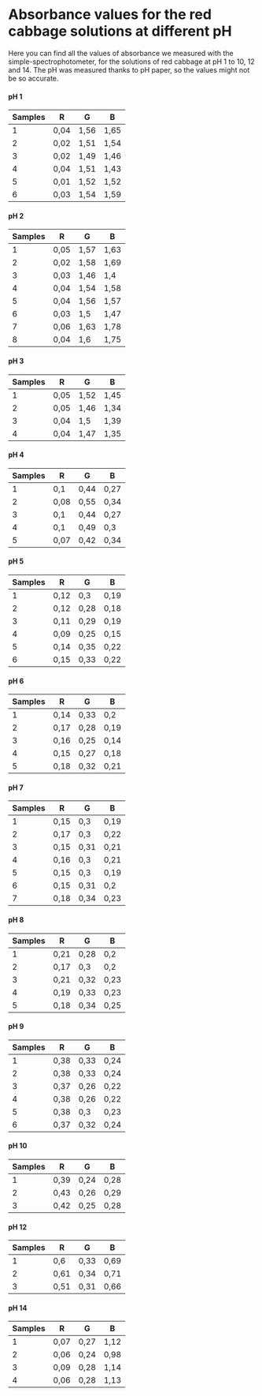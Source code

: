# Absorbance values for the red cabbage solutions at different pH

Here you can find all the values of absorbance we measured with the simple-spectrophotometer, for the solutions of red cabbage at pH 1 to 10, 12 and 14. The pH was measured thanks to pH paper, so the values might not be so accurate.

#### pH 1

Samples |R     |G     |B     
|-------|------|------|-------
|1      |0,04  |1,56  |1,65
|2      |0,02  |1,51  |1,54
|3      |0,02  |1,49  |1,46
|4      |0,04  |1,51  |1,43
|5      |0,01  |1,52  |1,52
|6      |0,03  |1,54  |1,59


#### pH 2

Samples |R     |G     |B     
|-------|------|------|-------
|1      |0,05  |1,57  |1,63
|2      |0,02  |1,58  |1,69
|3      |0,03  |1,46  |1,4
|4      |0,04  |1,54  |1,58
|5      |0,04  |1,56  |1,57
|6      |0,03  |1,5   |1,47
|7      |0,06  |1,63  |1,78
|8      |0,04  |1,6   |1,75

#### pH 3

Samples |R     |G     |B     
|-------|------|------|-------
|1      |0,05  |1,52  |1,45
|2      |0,05  |1,46  |1,34
|3      |0,04  |1,5   |1,39
|4      |0,04  |1,47  |1,35

#### pH 4

Samples |R     |G     |B     
|-------|------|------|-------
|1      |0,1   |0,44  |0,27
|2      |0,08  |0,55  |0,34
|3      |0,1   |0,44  |0,27
|4      |0,1   |0,49  |0,3
|5      |0,07  |0,42  |0,34

#### pH 5

Samples |R     |G     |B     
|-------|------|------|-------
|1      |0,12  |0,3   |0,19
|2      |0,12  |0,28  |0,18
|3      |0,11  |0,29  |0,19
|4      |0,09  |0,25  |0,15
|5      |0,14  |0,35  |0,22
|6      |0,15  |0,33  |0,22

#### pH 6

Samples |R     |G     |B     
|-------|------|------|-------
|1      |0,14  |0,33  |0,2
|2      |0,17  |0,28  |0,19
|3      |0,16  |0,25  |0,14
|4      |0,15  |0,27  |0,18
|5      |0,18  |0,32  |0,21

#### pH 7

Samples |R     |G     |B     
|-------|------|------|-------
|1      |0,15  |0,3   |0,19
|2      |0,17  |0,3   |0,22
|3      |0,15  |0,31  |0,21
|4      |0,16  |0,3   |0,21
|5      |0,15  |0,3   |0,19
|6      |0,15  |0,31  |0,2
|7      |0,18  |0,34  |0,23

#### pH 8

Samples |R     |G     |B     
|-------|------|------|-------
|1      |0,21  |0,28  |0,2
|2      |0,17  |0,3   |0,2
|3      |0,21  |0,32  |0,23
|4      |0,19  |0,33  |0,23
|5      |0,18  |0,34  |0,25

#### pH 9

Samples |R     |G     |B     
|-------|------|------|-------
|1      |0,38 |0,33|0,24
|2      |0,38 |0,33|0,24
|3      |0,37 |0,26 |0,22
|4      |0,38 |0,26 |0,22
|5      |0,38 |0,3 |0,23
|6      |0,37 |0,32 |0,24

#### pH 10

Samples |R     |G     |B     
|-------|------|------|-------
|1      |0,39 |0,24|0,28
|2      |0,43 |0,26|0,29
|3      |0,42  |0,25 |0,28

#### pH 12

Samples |R     |G     |B     
|-------|------|------|-------
|1      |0,6  |0,33  |0,69
|2      |0,61  |0,34 |0,71
|3      |0,51  |0,31 |0,66

#### pH 14

Samples |R     |G     |B     
|-------|------|------|-------
|1      |0,07   |0,27  |1,12
|2      |0,06  |0,24  |0,98
|3      |0,09  |0,28 |1,14
|4      |0,06 |0,28 |1,13